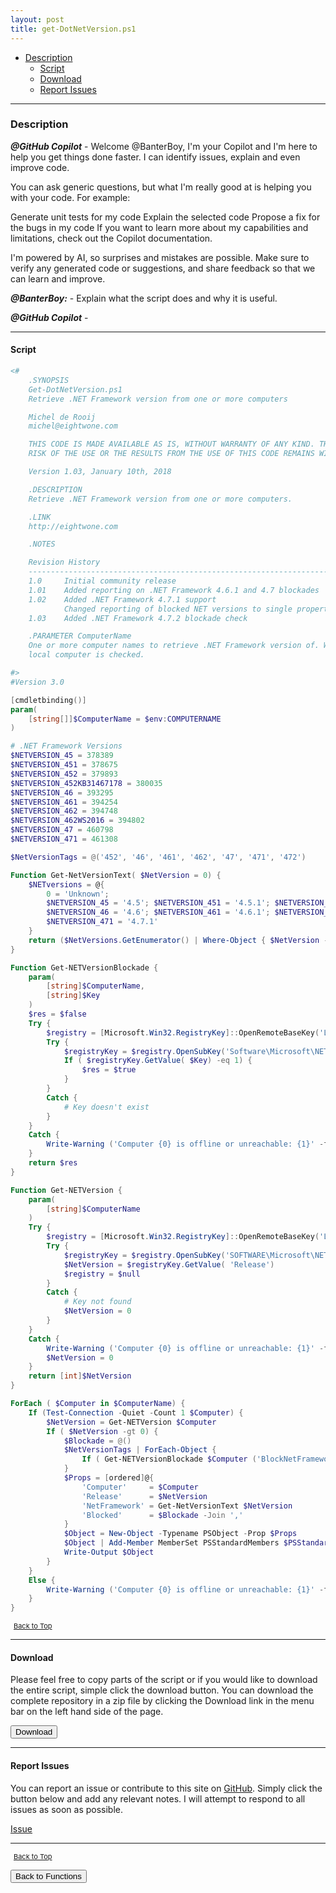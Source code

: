 ```yaml
---
layout: post
title: get-DotNetVersion.ps1
---
```


- [Description](#description)
  - [Script](#script)
  - [Download](#download)
  - [Report Issues](#report-issues)

---

### Description

**_@GitHub Copilot_** - Welcome @BanterBoy, I'm your Copilot and I'm here to help you get things done faster. I can identify issues, explain and even improve code.

You can ask generic questions, but what I'm really good at is helping you with your code. For example:

Generate unit tests for my code
Explain the selected code
Propose a fix for the bugs in my code
If you want to learn more about my capabilities and limitations, check out the Copilot documentation.

I'm powered by AI, so surprises and mistakes are possible. Make sure to verify any generated code or suggestions, and share feedback so that we can learn and improve.

**_@BanterBoy:_** - Explain what the script does and why it is useful.

**_@GitHub Copilot_** -

---

#### Script

```powershell
<#
    .SYNOPSIS
    Get-DotNetVersion.ps1
    Retrieve .NET Framework version from one or more computers

    Michel de Rooij
    michel@eightwone.com

    THIS CODE IS MADE AVAILABLE AS IS, WITHOUT WARRANTY OF ANY KIND. THE ENTIRE
    RISK OF THE USE OR THE RESULTS FROM THE USE OF THIS CODE REMAINS WITH THE USER.

    Version 1.03, January 10th, 2018

    .DESCRIPTION
    Retrieve .NET Framework version from one or more computers.

    .LINK
    http://eightwone.com

    .NOTES

    Revision History
    --------------------------------------------------------------------------------
    1.0     Initial community release
    1.01    Added reporting on .NET Framework 4.6.1 and 4.7 blockades
    1.02    Added .NET Framework 4.7.1 support
            Changed reporting of blocked NET versions to single property
    1.03    Added .NET Framework 4.7.2 blockade check

    .PARAMETER ComputerName
    One or more computer names to retrieve .NET Framework version of. When omitted, the
    local computer is checked.

#>
#Version 3.0

[cmdletbinding()]
param(
    [string[]]$ComputerName = $env:COMPUTERNAME
)

# .NET Framework Versions
$NETVERSION_45 = 378389
$NETVERSION_451 = 378675
$NETVERSION_452 = 379893
$NETVERSION_452KB31467178 = 380035
$NETVERSION_46 = 393295
$NETVERSION_461 = 394254
$NETVERSION_462 = 394748
$NETVERSION_462WS2016 = 394802
$NETVERSION_47 = 460798
$NETVERSION_471 = 461308

$NetVersionTags = @('452', '46', '461', '462', '47', '471', '472')

Function Get-NetVersionText( $NetVersion = 0) {
    $NETversions = @{
        0 = 'Unknown';
        $NETVERSION_45 = '4.5'; $NETVERSION_451 = '4.5.1'; $NETVERSION_452 = '4.5.2'; $NETVERSION_452KB31467178 = '4.5.2 & KB3146717/3146718';
        $NETVERSION_46 = '4.6'; $NETVERSION_461 = '4.6.1'; $NETVERSION_462 = '4.6.2'; $NETVERSION_462WS2016 = '4.6.2 (WS2016)'; $NETVERSION_47 = '4.7';
        $NETVERSION_471 = '4.7.1'
    }
    return ($NetVersions.GetEnumerator() | Where-Object { $NetVersion -ge $_.Name } | Sort-Object Name -Descending | Select-Object -First 1).Value
}

Function Get-NETVersionBlockade {
    param(
        [string]$ComputerName,
        [string]$Key
    )
    $res = $false
    Try {
        $registry = [Microsoft.Win32.RegistryKey]::OpenRemoteBaseKey('LocalMachine', $ComputerName)
        Try {
            $registryKey = $registry.OpenSubKey('Software\Microsoft\NET Framework Setup\NDP\WU')
            If ( $registryKey.GetValue( $Key) -eq 1) {
                $res = $true
            }
        }
        Catch {
            # Key doesn't exist
        }
    }
    Catch {
        Write-Warning ('Computer {0} is offline or unreachable: {1}' -f $ComputerName, $Error[0].Message)
    }
    return $res
}

Function Get-NETVersion {
    param(
        [string]$ComputerName
    )
    Try {
        $registry = [Microsoft.Win32.RegistryKey]::OpenRemoteBaseKey('LocalMachine', $ComputerName)
        Try {
            $registryKey = $registry.OpenSubKey('SOFTWARE\Microsoft\NET Framework Setup\NDP\v4\Full')
            $NetVersion = $registryKey.GetValue( 'Release')
            $registry = $null
        }
        Catch {
            # Key not found
            $NetVersion = 0
        }
    }
    Catch {
        Write-Warning ('Computer {0} is offline or unreachable: {1}' -f $ComputerName, $Error[0].Message)
        $NetVersion = 0
    }
    return [int]$NetVersion
}

ForEach ( $Computer in $ComputerName) {
    If (Test-Connection -Quiet -Count 1 $Computer) {
        $NetVersion = Get-NETVersion $Computer
        If ( $NetVersion -gt 0) {
            $Blockade = @()
            $NetVersionTags | ForEach-Object {
                If ( Get-NETVersionBlockade $Computer ('BlockNetFramework{0}' -f $_)) { $Blockade += $_ }
            }
            $Props = [ordered]@{
                'Computer'     = $Computer
                'Release'      = $NetVersion
                'NetFramework' = Get-NetVersionText $NetVersion
                'Blocked'      = $Blockade -Join ','
            }
            $Object = New-Object -Typename PSObject -Prop $Props
            $Object | Add-Member MemberSet PSStandardMembers $PSStandardMembers
            Write-Output $Object
        }
    }
    Else {
        Write-Warning ('Computer {0} is offline or unreachable: {1}' -f $ComputerName, $Error[0].Message)
    }
}
```

<span style="font-size:11px;"><a href="#"><i class="fas fa-caret-up" aria-hidden="true" style="color: white; margin-right:5px;"></i>Back to Top</a></span>

---

#### Download

Please feel free to copy parts of the script or if you would like to download the entire script, simple click the download button. You can download the complete repository in a zip file by clicking the Download link in the menu bar on the left hand side of the page.

<button class="btn" type="submit" onclick="window.open('/PowerShell/functions/information/get-DotNetVersion.ps1')">
    <i class="fa fa-cloud-download-alt">
    </i>
        Download
</button>

---

#### Report Issues

You can report an issue or contribute to this site on <a href="https://github.com/BanterBoy/scripts-blog/issues">GitHub</a>. Simply click the button below and add any relevant notes. I will attempt to respond to all issues as soon as possible.

<!-- Place this tag where you want the button to render. -->

<a class="github-button" href="https://github.com/BanterBoy/scripts-blog/issues/new?title=get-DotNetVersion.ps1&body=There is a problem with this function. Please find details below." data-show-count="true" aria-label="Issue BanterBoy/scripts-blog on GitHub">Issue</a>

---

<span style="font-size:11px;"><a href="#"><i class="fas fa-caret-up" aria-hidden="true" style="color: white; margin-right:5px;"></i>Back to Top</a></span>

<a href="/menu/_pages/functions.html">
    <button class="btn">
        <i class='fas fa-reply'>
        </i>
            Back to Functions
    </button>
</a>

[1]: http://ecotrust-canada.github.io/markdown-toc
[2]: https://github.com/googlearchive/code-prettify
